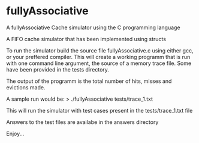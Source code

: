 # fullyAssociative
A fullyAssociative Cache simulator using the C programming language

A FIFO cache simulator that has been implemented using structs 

To run the simulator build the source file fullyAssociative.c using either gcc, or your preffered compiler. This will create a working programm that is run with one command line argument, the source of a memory trace file. Some have been provided in the tests directory.

The output of the programm is the total number of hits, misses and evictions made.

A sample run would be:
	> ./fullyAssociative tests/trace_1.txt

This will run the simulator with test cases present in the tests/trace_1.txt file

Answers to the test files are availabe in the answers directory

Enjoy...
